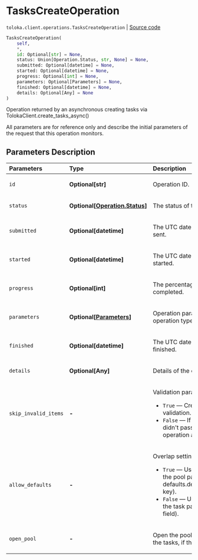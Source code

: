 # TasksCreateOperation
`toloka.client.operations.TasksCreateOperation` | [Source code](https://github.com/Toloka/toloka-kit/blob/v1.2.0/src/client/operations.py#L267)

```python
TasksCreateOperation(
    self,
    *,
    id: Optional[str] = None,
    status: Union[Operation.Status, str, None] = None,
    submitted: Optional[datetime] = None,
    started: Optional[datetime] = None,
    progress: Optional[int] = None,
    parameters: Optional[Parameters] = None,
    finished: Optional[datetime] = None,
    details: Optional[Any] = None
)
```

Operation returned by an asynchronous creating tasks via TolokaClient.create_tasks_async()


All parameters are for reference only and describe the initial parameters of the request that this operation monitors.

## Parameters Description

| Parameters | Type | Description |
| :----------| :----| :-----------|
`id`|**Optional\[str\]**|<p>Operation ID.</p>
`status`|**Optional\[[Operation.Status](toloka.client.operations.Operation.Status.md)\]**|<p>The status of the operation.</p>
`submitted`|**Optional\[datetime\]**|<p>The UTC date and time the request was sent.</p>
`started`|**Optional\[datetime\]**|<p>The UTC date and time the operation started.</p>
`progress`|**Optional\[int\]**|<p>The percentage of the operation completed.</p>
`parameters`|**Optional\[[Parameters](toloka.client.operations.TasksCreateOperation.Parameters.md)\]**|<p>Operation parameters (depending on the operation type).</p>
`finished`|**Optional\[datetime\]**|<p>The UTC date and time the operation finished.</p>
`details`|**Optional\[Any\]**|<p>Details of the operation completion.</p>
`skip_invalid_items`|**-**|<p>Validation parameters for JSON objects:</p> <ul> <li>`True` — Create the tasks that passed validation. Skip the rest of the tasks.</li> <li>`False` — If at least one of the tasks didn&#x27;t pass validation, stop the operation and   don&#x27;t create any tasks.</li> </ul>
`allow_defaults`|**-**|<p>Overlap settings:</p> <ul> <li>`True` — Use the overlap that is set in the pool parameters   (in the defaults.default_overlap_for_new_tasks key).</li> <li>`False` — Use the overlap that is set in the task parameters (in the overlap field).</li> </ul>
`open_pool`|**-**|<p>Open the pool immediately after creating the tasks, if the pool is closed.</p>
